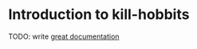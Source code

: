 # Introduction to kill-hobbits

TODO: write [great documentation](http://jacobian.org/writing/what-to-write/)
